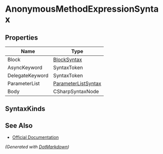 # AnonymousMethodExpressionSyntax

## Properties

| Name            | Type                                          |
| --------------- | --------------------------------------------- |
| Block           | [BlockSyntax](BlockSyntax.md)                 |
| AsyncKeyword    | SyntaxToken                                   |
| DelegateKeyword | SyntaxToken                                   |
| ParameterList   | [ParameterListSyntax](ParameterListSyntax.md) |
| Body            | CSharpSyntaxNode                              |

## SyntaxKinds

## See Also

* [Official Documentation](https://docs.microsoft.com/en-us/dotnet/api/microsoft.codeanalysis.csharp.syntax.anonymousmethodexpressionsyntax)


*\(Generated with [DotMarkdown](http://github.com/JosefPihrt/DotMarkdown)\)*